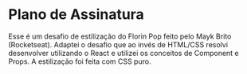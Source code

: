 # Plano de Assinatura

Esse é um desafio de estilização do Florin Pop feito pelo Mayk Brito (Rocketseat). Adaptei o desafio que ao invés de HTML/CSS resolvi desenvolver utilizando o React e utilizei os conceitos de Component e Props. A estilização foi feita com CSS puro.

